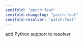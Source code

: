 ```yaml
---
semifold: "patch:feat"
semifold-changelog: "patch:feat"
semifold-resolver: "patch:feat"
---
```


add Python support to resolver
